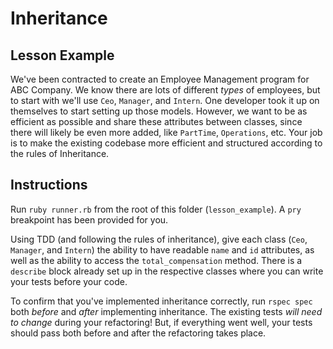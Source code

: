 # Inheritance

## Lesson Example
We've been contracted to create an Employee Management program for ABC Company. We know there are lots of different *types* of employees, but to start with we'll use `Ceo`, `Manager`, and `Intern`. One developer took it up on themselves to start setting up those models. However, we want to be as efficient as possible and share these attributes between classes, since there will likely be even more added, like `PartTime`, `Operations`, etc. Your job is to make the existing codebase more efficient and structured according to the rules of Inheritance.


## Instructions
Run `ruby runner.rb` from the root of this folder (`lesson_example`). A `pry` breakpoint has been provided for you.

Using TDD (and following the rules of inheritance), give each class (`Ceo`, `Manager`, and `Intern`) the ability to have readable `name` and `id` attributes, as well as the ability to access the `total_compensation` method. There is a `describe` block already set up in the respective classes where you can write your tests before your code.

To confirm that you've implemented inheritance correctly, run `rspec spec` both *before* and *after* implementing inheritance. The existing tests *will 
need to change* during your refactoring!  But, if everything went well, your tests should pass both before and after the refactoring takes place.
